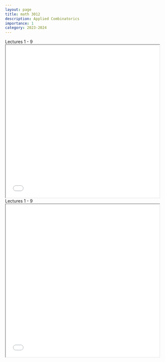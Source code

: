 ```yaml
---
layout: page
title: math 3012
description: Applied Combinatorics
importance: 1
category: 2023-2024
---
```


<div class="caption">
    Lectures 1 - 9
</div>
<iframe src="../assets/pdf/3012-1pdf" width="100%" height="500px"></iframe>

<div class="caption">
    Lectures 1 - 9
</div>
<iframe src="../assets/pdf/3012-2.pdf" width="100%" height="500px"></iframe>
